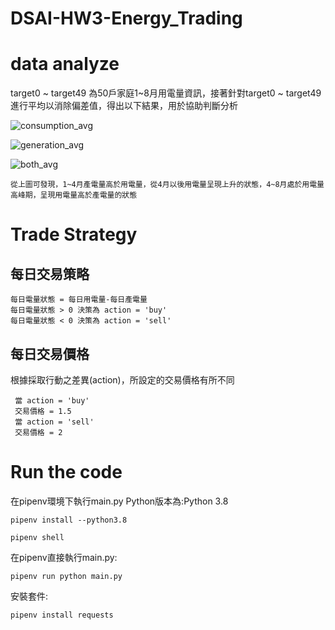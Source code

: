 # DSAI-HW3-Energy_Trading

# data analyze

target0 ~ target49 為50戶家庭1~8月用電量資訊，接著針對target0 ~ target49 進行平均以消除偏差值，得出以下結果，用於協助判斷分析

![consumption_avg](https://user-images.githubusercontent.com/102530486/172163056-7ba5bf54-9770-47c5-946c-948eff6ae447.png)

![generation_avg](https://user-images.githubusercontent.com/102530486/172163069-c019a0c3-2909-41e2-a156-9a3e039efec1.png)

![both_avg](https://user-images.githubusercontent.com/102530486/172163558-57ccddf1-9ed2-4e27-aec0-e064594bacb3.png)


    從上圖可發現，1~4月產電量高於用電量，從4月以後用電量呈現上升的狀態，4~8月處於用電量高峰期，呈現用電量高於產電量的狀態

# Trade Strategy

## 每日交易策略

    每日電量狀態 = 每日用電量-每日產電量
    每日電量狀態 > 0 決策為 action = 'buy'
    每日電量狀態 < 0 決策為 action = 'sell'
   
## 每日交易價格

根據採取行動之差異(action)，所設定的交易價格有所不同

     當 action = 'buy' 
     交易價格 = 1.5
     當 action = 'sell'
     交易價格 = 2
# Run the code

在pipenv環境下執行main.py Python版本為:Python 3.8

    pipenv install --python3.8

    pipenv shell

在pipenv直接執行main.py:

    pipenv run python main.py

安裝套件:

    pipenv install requests